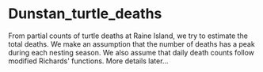 # Dunstan_turtle_deaths
From partial counts of turtle deaths at Raine Island, we try to estimate the total deaths. We make an assumption that the number of deaths has a peak during each nesting season. We also assume that daily death counts follow modified Richards' functions. More details later... 
